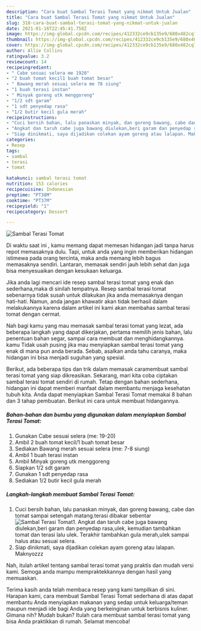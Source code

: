 ```yaml
---
description: "Cara buat Sambal Terasi Tomat yang nikmat Untuk Jualan"
title: "Cara buat Sambal Terasi Tomat yang nikmat Untuk Jualan"
slug: 310-cara-buat-sambal-terasi-tomat-yang-nikmat-untuk-jualan
date: 2021-01-16T22:45:41.758Z
image: https://img-global.cpcdn.com/recipes/412332ce9cb135e9/680x482cq70/sambal-terasi-tomat-foto-resep-utama.jpg
thumbnail: https://img-global.cpcdn.com/recipes/412332ce9cb135e9/680x482cq70/sambal-terasi-tomat-foto-resep-utama.jpg
cover: https://img-global.cpcdn.com/recipes/412332ce9cb135e9/680x482cq70/sambal-terasi-tomat-foto-resep-utama.jpg
author: Allie Collins
ratingvalue: 3.2
reviewcount: 14
recipeingredient:
- " Cabe sesuai selera me 1920"
- "2 buah tomat kecil1 buah tomat besar"
- " Bawang merah sesuai selera me 78 siung"
- "1 buah terasi instan"
- " Minyak goreng utk menggoreng"
- "1/2 sdt garam"
- "1 sdt penyedap rasa"
- "1/2 butir kecil gula merah"
recipeinstructions:
- "Cuci bersih bahan, lalu panaskan minyak, dan goreng bawang, cabe dan tomat sampai setengah matang.terasi dibakar sebentar"
- "Angkat dan taruh cabe juga bawang diulekan,beri garam dan penyedap rasa,ulek, kemudian tambahkan tomat dan terasi lalu ulek. Terakhir tambahkan gula merah,ulek sampai halus atau sesuai selera."
- "Siap dinikmati, saya dijadikan colekan ayam goreng atau lalapan. Maknyozzz"
categories:
- Resep
tags:
- sambal
- terasi
- tomat

katakunci: sambal terasi tomat 
nutrition: 153 calories
recipecuisine: Indonesian
preptime: "PT38M"
cooktime: "PT37M"
recipeyield: "1"
recipecategory: Dessert

---
```



![Sambal Terasi Tomat](https://img-global.cpcdn.com/recipes/412332ce9cb135e9/680x482cq70/sambal-terasi-tomat-foto-resep-utama.jpg)

Di waktu  saat ini , kamu memang dapat memesan hidangan jadi tanpa harus repot memasaknya dulu. Tapi, untuk anda yang ingin memberikan hidangan istimewa pada orang tercinta, maka anda memang lebih bagus memasaknya sendiri. Lantaran, memasak sendiri jauh lebih sehat dan juga bisa menyesuaikan dengan kesukaan keluarga.

Jika anda lagi mencari ide resep sambal terasi tomat yang enak dan sederhana,maka di sinilah tempatnya. Resep sambal terasi tomat  sebenarnya tidak susah untuk dilakukan jika anda memasaknya dengan hati-hati. Namun, anda jangan khawatir akan tidak berhasil dalam melakukannya 
karena dalam artikel ini kami akan membahas sambal terasi tomat dengan cermat.  



Nah bagi kamu yang mau memasak sambal terasi tomat yang lezat, ada beberapa langkah yang dapat dikerjakan, pertama memilih jenis bahan, lalu penentuan bahan segar, sampai cara membuat dan menghidangkannya. kamu Tidak usah pusing jika mau menyiapkan sambal terasi tomat yang enak di mana pun anda berada. Sebab, asalkan anda  tahu caranya, maka hidangan ini bisa menjadi suguhan yang spesial.

Berikut, ada beberapa tips dan trik dalam memasak caramembuat sambal terasi tomat yang siap dikreasikan. Sekarang, mari kita coba ciptakan sambal terasi tomat sendiri di rumah. Tetap dengan bahan sederhana, hidangan ini dapat memberi manfaat dalam membantu menjaga kesehatan tubuh kita. Anda dapat menyiapkan Sambal Terasi Tomat memakai 8 bahan dan 3 tahap pembuatan. Berikut ini cara untuk membuat hidangannya.

<!--inarticleads1-->

##### Bahan-bahan dan bumbu yang digunakan dalam menyiapkan Sambal Terasi Tomat:

1. Gunakan  Cabe sesuai selera (me: 19-20)
1. Ambil 2 buah tomat kecil/1 buah tomat besar
1. Sediakan  Bawang merah sesuai selera (me: 7-8 siung)
1. Ambil 1 buah terasi instan
1. Ambil  Minyak goreng utk menggoreng
1. Siapkan 1/2 sdt garam
1. Gunakan 1 sdt penyedap rasa
1. Sediakan 1/2 butir kecil gula merah




<!--inarticleads2-->

##### Langkah-langkah membuat Sambal Terasi Tomat:

1. Cuci bersih bahan, lalu panaskan minyak, dan goreng bawang, cabe dan tomat sampai setengah matang.terasi dibakar sebentar
<img src="https://img-global.cpcdn.com/steps/334d2e9e60414270/160x128cq70/sambal-terasi-tomat-langkah-memasak-1-foto.jpg" alt="Sambal Terasi Tomat">1. Angkat dan taruh cabe juga bawang diulekan,beri garam dan penyedap rasa,ulek, kemudian tambahkan tomat dan terasi lalu ulek. Terakhir tambahkan gula merah,ulek sampai halus atau sesuai selera.
1. Siap dinikmati, saya dijadikan colekan ayam goreng atau lalapan. Maknyozzz




Nah, itulah artikel tentang  sambal terasi tomat  yang praktis dan mudah versi kami. Semoga anda mampu mempraktekkannya dengan hasil yang memuaskan. 

Terima kasih anda telah membaca resep yang kami tampilkan di sini. Harapan kami, cara membuat  Sambal Terasi Tomat sederhana di atas dapat membantu Anda menyiapkan makanan yang sedap untuk keluarga/teman maupun menjadi ide bagi Anda yang berkeinginan untuk berbisnis kuliner. Gimana nih? Mudah bukan? Itulah cara membuat sambal terasi tomat yang bisa Anda praktikkan di rumah. Selamat mencoba!

